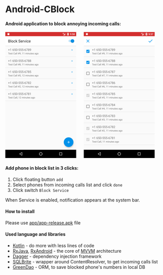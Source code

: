 # Android-CBlock

#### Android application to block annoying incoming calls:

![link](screenshots/main_screen.png) &nbsp;&nbsp;&nbsp;&nbsp; ![link](screenshots/add_phone.png)

#### Add phone in block list in 3 clicks:

1. Click floating button `add`
2. Select phones from incoming calls list and click `done`
3. Click switch `Block Service`

When Service is enabled, notification appears at the system bar.

#### How to install

Please use [app/app-release.apk](./app/app-release.apk) file

#### Used language and libraries
 * [Kotlin](https://kotlinlang.org/docs/tutorials/kotlin-android.html) - do more with less lines of code
 * [RxJava](https://github.com/ReactiveX/RxJava), [RxAndroid](https://github.com/ReactiveX/RxAndroid) - the core of [MVVM](https://en.wikipedia.org/wiki/Model%E2%80%93view%E2%80%93viewmodel) architecture
 * [Dagger](https://google.github.io/dagger/) - dependency injection framework
 * [SQLBrite](https://github.com/square/sqlbrite) - wrapper around ContentResolver, to get incoming calls list
 * [GreenDao](http://greenrobot.org/greendao/) - ORM, to save blocked phone's numbers in local DB